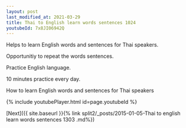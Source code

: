```yaml
---
layout: post
last_modified_at: 2021-03-29
title: Thai to English learn words sentences 1024 
youtubeId: 7x8JI06942Q
---
```

 
 
Helps to learn English words and sentences for Thai speakers.

Opportunitiy to repeat the words sentences. 

Practice English language. 
 
10 minutes practice every day. 
 
How to learn English words and sentences for Thai speakers 
 
{% include youtubePlayer.html id=page.youtubeId %}
 
 
[Next]({{ site.baseurl }}{% link  split2/_posts/2015-01-05-Thai to english learn words sentences 1303 .md%})
 
